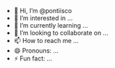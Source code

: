 - 👋 Hi, I’m @pontiisco
- 👀 I’m interested in ...
- 🌱 I’m currently learning ...
- 💞️ I’m looking to collaborate on ...
- 📫 How to reach me ...
- 😄 Pronouns: ...
- ⚡ Fun fact: ...

<!---
pontiisco/pontiisco is a ✨ special ✨ repository because its `README.md` (this file) appears on your GitHub profile.
You can click the Preview link to take a look at your changes.
--->
